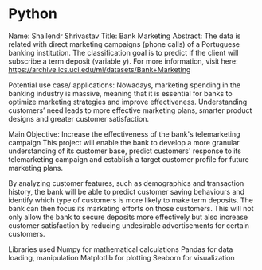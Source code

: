 # Python

Name: Shailendr Shrivastav
Title: Bank Marketing
Abstract:
The data is related with direct marketing campaigns (phone calls) of a Portuguese banking institution. The classification goal is to predict if the client will subscribe a term deposit (variable y).
For more information, visit here: https://archive.ics.uci.edu/ml/datasets/Bank+Marketing

Potential use case/ applications:
Nowadays, marketing spending in the banking industry is massive, meaning that it is essential for banks to optimize marketing strategies and improve effectiveness. Understanding customers’ need leads to more effective marketing plans, smarter product designs and greater customer satisfaction.

Main Objective:
Increase the effectiveness of the bank's telemarketing campaign This project will enable the bank to develop a more granular understanding of its customer base, predict customers' response to its telemarketing campaign and establish a target customer profile for future marketing plans.

By analyzing customer features, such as demographics and transaction history, the bank will be able to predict customer saving behaviours and identify which type of customers is more likely to make term deposits. The bank can then focus its marketing efforts on those customers. This will not only allow the bank to secure deposits more effectively but also increase customer satisfaction by reducing undesirable advertisements for certain customers.

Libraries used
Numpy for mathematical calculations
Pandas for data loading, manipulation
Matplotlib for plotting
Seaborn for visualization
